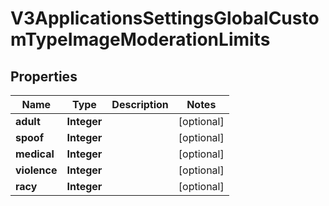

# V3ApplicationsSettingsGlobalCustomTypeImageModerationLimits


## Properties

Name | Type | Description | Notes
------------ | ------------- | ------------- | -------------
**adult** | **Integer** |  |  [optional]
**spoof** | **Integer** |  |  [optional]
**medical** | **Integer** |  |  [optional]
**violence** | **Integer** |  |  [optional]
**racy** | **Integer** |  |  [optional]



